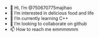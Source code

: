 - 👋 Hi, I’m @750670775majihao
- 👀 I’m interested in delicious food and life
- 🌱 I’m currently learning C++
- 💞️ I’m looking to collaborate on github
- 📫 How to reach me emmmmmm

<!---
750670775majihao/750670775majihao is a ✨ special ✨ repository because its `README.md` (this file) appears on your GitHub profile.
You can click the Preview link to take a look at your changes.
--->
